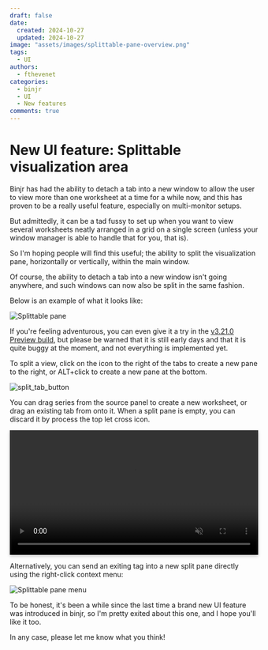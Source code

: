 ```yaml
---
draft: false 
date:
  created: 2024-10-27
  updated: 2024-10-27
image: "assets/images/splittable-pane-overview.png"
tags:
  - UI
authors:
  - fthevenet
categories:
  - binjr
  - UI
  - New features
comments: true
---
```

# New UI feature: Splittable visualization area

<style>
    video {
        width: 100%;
        height: auto;
        box-shadow: 0 0 .2rem rgba(0, 0, 0, .1), 0 .2rem .4rem rgba(0, 0, 0, .2);
    }
</style>

Binjr has had the ability to detach a tab into a new window to allow the user to view more than one worksheet at a time for a while now, and this has proven to be a really useful feature, especially on multi-monitor setups.

But admittedly, it can be a tad fussy to set up when you want to view several worksheets neatly arranged in a grid on a single screen (unless your window manager is able to handle that for you, that is).
<!-- more -->
So I'm hoping people will find this useful; the ability to split the visualization pane, horizontally or vertically, within the main window.

Of course, the ability to detach a tab into a new window isn't going anywhere, and such windows can now also be split in the same fashion.

Below is an example of what it looks like: 

![Splittable pane](https://binjr.eu/assets/images/splittable-pane-overview.png)

If you're feeling adventurous, you can even give it a try in the [v3.21.0 Preview build](https://github.com/binjr/binjr/releases/tag/v3.21.0-SNAPSHOT), but please be warned that it is still early days and that it is quite buggy at the moment, and not everything is implemented yet.

To split a view, click on the icon to the right of the tabs to create a new pane to the right, or ALT+click to create a new pane at the bottom.

![split_tab_button](https://binjr.eu/assets/images/split_tab_button.png)

You can drag series from the source panel to create a new worksheet, or drag an existing tab from onto it. When a split pane is empty, you can discard it by process the top let cross icon.

<video controls  muted src="https://binjr.eu/assets/videos/splittable_pane_demo.mp4" type="video/mp4"/></video>

Alternatively, you can send an exiting tag into a new split pane directly using the right-click context menu:

![Splittable pane menu](https://binjr.eu/assets/images/splittable_pane_menu.png)


To be honest, it's been a while since the last time a brand new UI feature was introduced in binjr, so I'm pretty exited about this one, and I hope you'll like it too. 

In any case, please let me know what you think!
